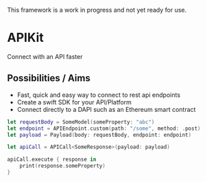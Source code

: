 This framework is a work in progress and not yet ready for use.

# APIKit
Connect with an API faster

## Possibilities / Aims

- Fast, quick and easy way to connect to rest api endpoints
- Create a swift SDK for your API/Platform
- Connect directly to a DAPI such as an Ethereum smart contract

```swift
let requestBody = SomeModel(someProperty: "abc")
let endpoint = APIEndpoint.custom(path: "/some", method: .post)
let payload = Payload(body: requestBody, endpoint: endpoint)

let apiCall = APICall<SomeResponse>(payload: payload)

apiCall.execute { response in
    print(response.someProperty)
}
```
